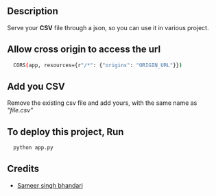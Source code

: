 
## Description
Serve your <b>CSV</b> file through a json, so you can use it in various project.

## Allow cross origin to access the url
```bash
  CORS(app, resources={r"/*": {"origins": "ORIGIN_URL"}})
```

## Add you CSV

Remove the existing csv file and add yours, with the same name as <i>"file.csv"</i>

## <b>To deploy this project, Run</b>
```bash
  python app.py
```

## Credits
- [Sameer singh bhandari](https://github.com/xtrimDev/)
